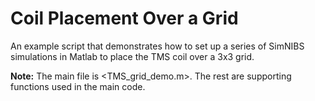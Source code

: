 # Coil Placement Over a Grid
An example script that demonstrates how to set up a series of SimNIBS simulations in Matlab to place the TMS coil over a 3x3 grid.

**Note:** The main file is <TMS_grid_demo.m>. The rest are supporting functions used in the main code.